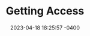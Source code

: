 ---
layout: post
title:  "Getting Access"
date:   2023-04-18 18:25:57 -0400
categories: api getting access
---